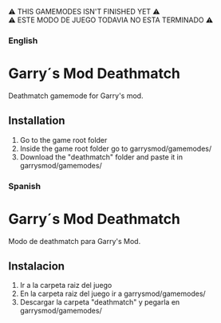 ⚠ THIS GAMEMODES ISN'T FINISHED YET ⚠\
⚠ ESTE MODO DE JUEGO TODAVIA NO ESTA TERMINADO ⚠

### English
# Garry´s Mod Deathmatch
Deathmatch gamemode for Garry's mod.

## Installation
1. Go to the game root folder
2. Inside the game root folder go to garrysmod/gamemodes/
3. Download the "deathmatch" folder and paste it in garrysmod/gamemodes/

### Spanish
# Garry´s Mod Deathmatch
Modo de deathmatch para Garry's Mod.

## Instalacion
1. Ir a la carpeta raiz del juego
2. En la carpeta raiz del juego ir a garrysmod/gamemodes/
3. Descargar la carpeta "deathmatch" y pegarla en garrysmod/gamemodes/